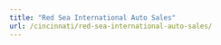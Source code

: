 ```yaml
---
title: "Red Sea International Auto Sales"
url: /cincinnati/red-sea-international-auto-sales/
---
```

